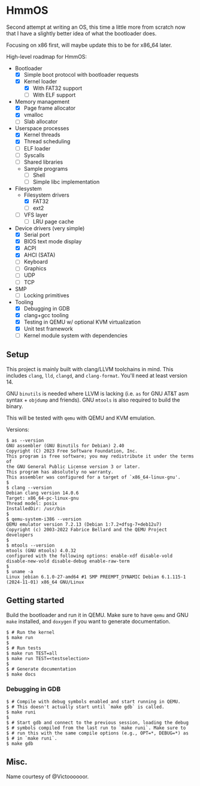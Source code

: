 # HmmOS
Second attempt at writing an OS, this time a little more from scratch
now that I have a slightly better idea of what the bootloader does.

Focusing on x86 first, will maybe update this to be for x86_64 later.

High-level roadmap for HmmOS:
- Bootloader
  - [X] Simple boot protocol with bootloader requests
  - [X] Kernel loader
	- [X] With FAT32 support
	- [ ] With ELF support
- Memory management
  - [X] Page frame allocator
  - [X] vmalloc
  - [ ] Slab allocator
- Userspace processes
  - [X] Kernel threads
  - [X] Thread scheduling
  - [ ] ELF loader
  - [ ] Syscalls
  - [ ] Shared libraries
  - Sample programs
    - [ ] Shell
	- [ ] Simple libc implementation
- Filesystem
  - Filesystem drivers
    - [X] FAT32
	- [ ] ext2
  - [ ] VFS layer
    - [ ] LRU page cache
- Device drivers (very simple)
  - [X] Serial port
  - [X] BIOS text mode display
  - [X] ACPI
  - [X] AHCI (SATA)
  - [ ] Keyboard
  - [ ] Graphics
  - [ ] UDP
  - [ ] TCP
- SMP
  - [ ] Locking primitives
- Tooling
  - [X] Debugging in GDB
  - [X] clang+gcc tooling
  - [X] Testing in QEMU w/ optional KVM virtualization
  - [X] Unit test framework
  - [ ] Kernel module system with dependencies

## Setup
This project is mainly built with clang/LLVM toolchains in mind. This
includes `clang`, `lld`, `clangd`, and `clang-format`. You'll need at
least version 14.

GNU `binutils` is needed where LLVM is lacking (i.e. `as` for GNU AT&T
asm syntax + `objdump` and friends). GNU `mtools` is also required to
build the binary.

This will be tested with `qemu` with QEMU and KVM emulation.

Versions:
```
$ as --version
GNU assembler (GNU Binutils for Debian) 2.40
Copyright (C) 2023 Free Software Foundation, Inc.
This program is free software; you may redistribute it under the terms of
the GNU General Public License version 3 or later.
This program has absolutely no warranty.
This assembler was configured for a target of `x86_64-linux-gnu'.
$
$ clang --version
Debian clang version 14.0.6
Target: x86_64-pc-linux-gnu
Thread model: posix
InstalledDir: /usr/bin
$
$ qemu-system-i386 --version
QEMU emulator version 7.2.13 (Debian 1:7.2+dfsg-7+deb12u7)
Copyright (c) 2003-2022 Fabrice Bellard and the QEMU Project developers
$
$ mtools --version
mtools (GNU mtools) 4.0.32
configured with the following options: enable-xdf disable-vold disable-new-vold disable-debug enable-raw-term
$
$ uname -a
Linux jebian 6.1.0-27-amd64 #1 SMP PREEMPT_DYNAMIC Debian 6.1.115-1 (2024-11-01) x86_64 GNU/Linux
```

## Getting started
Build the bootloader and run it in QEMU. Make sure to have `qemu` and
GNU `make` installed, and `doxygen` if you want to generate documentation.
```
$ # Run the kernel
$ make run
$
$ # Run tests
$ make run TEST=all
$ make run TEST=<testselection>
$
$ # Generate documentation
$ make docs
```

### Debugging in GDB
```
$ # Compile with debug symbols enabled and start running in QEMU.
$ # This doesn't actually start until `make gdb` is called.
$ make runi
$
$ # Start gdb and connect to the previous session, loading the debug
$ # symbols compiled from the last run to `make runi`. Make sure to
$ # run this with the same compile options (e.g., OPT=*, DEBUG=*) as
$ # in `make runi`.
$ make gdb
```

## Misc.
Name courtesy of \@Victoooooor.
